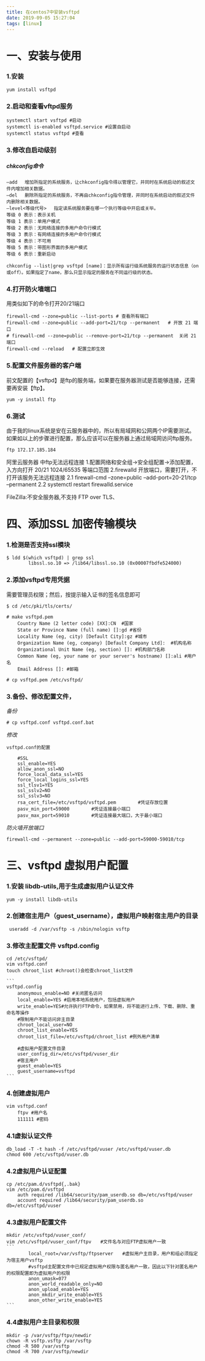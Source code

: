 ```yaml
---
title: 在centos7中安装vsftpd
date: 2019-09-05 15:27:04
tags: [linux]
---
```


# 一、安装与使用


### 1.安装
```
yum install vsftpd
```

### 2.启动和查看vftpd服务

```
systemctl start vsftpd #启动
systemctl is-enabled vsftpd.service #设置自启动
systemctl status vsftpd #查看
```

### 3.修改自启动级别

##### chkconfig命令
```
–add 　增加所指定的系统服务，让chkconfig指令得以管理它，并同时在系统启动的叙述文件内增加相关数据。
–del 　删除所指定的系统服务，不再由chkconfig指令管理，并同时在系统启动的叙述文件内删除相关数据。
–level<等级代号> 　指定读系统服务要在哪一个执行等级中开启或关毕。
等级 0 表示：表示关机
等级 1 表示：单用户模式
等级 2 表示：无网络连接的多用户命令行模式
等级 3 表示：有网络连接的多用户命令行模式
等级 4 表示：不可用
等级 5 表示：带图形界面的多用户模式
等级 6 表示：重新启动

chkconfig --list|grep vsftpd [name]：显示所有运行级系统服务的运行状态信息（on或off）。如果指定了name，那么只显示指定的服务在不同运行级的状态。
```
 

### 4.打开防火墙端口

用类似如下的命令打开20/21端口

```
firewall-cmd --zone=public --list-ports # 查看所有端口
firewall-cmd --zone=public --add-port=21/tcp --permanent   # 开放 21 端口
# firewall-cmd --zone=public --remove-port=21/tcp --permanent  关闭 21 端口
firewall-cmd --reload   # 配置立即生效
```

 


### 5.配置文件服务器的客户端

前文配置的【vsftpd】是ftp的服务端，如果要在服务器测试是否能够连接，还需要再安装【ftp】。

```
yum -y install ftp
```

### 6.测试
由于我的linux系统是安在云服务器中的，所以有局域网和公网两个IP需要测试。如果如以上的步骤进行配置，那么应该可以在服务器上通过局域网访问ftp服务。

```
ftp 172.17.185.184
```


阿里云服务器 中ftp无法远程连接
1.配置网络和安全组->安全组配置->添加配置，入方向打开 20/21 1024/65535 等端口范围
2.firewalld 开放端口，需要打开，不打开该服务无法远程连接
2.1 firewall-cmd –zone=public –add-port=20-21/tcp –permanent
2.2 systemctl restart firewalld.service 

FileZilla:不安全服务器,不支持 FTP over TLS、

# 四、添加SSL 加密传输模块


### 1.检测是否支持ssl模块
```
$ ldd $(which vsftpd) | grep ssl
		libssl.so.10 => /lib64/libssl.so.10 (0x00007fbdfe524000)
```
	
### 2.添加vsftpd专用凭据

需要管理员权限；然后，按提示输入证书的签名信息即可

```
$ cd /etc/pki/tls/certs/

# make vsftpd.pem
	Country Name (2 letter code) [XX]:CN  #国家
	State or Province Name (full name) []:gd #省份
	Locality Name (eg, city) [Default City]:gz #城市
	Organization Name (eg, company) [Default Company Ltd]:  #机构名称
	Organizational Unit Name (eg, section) []: #机构部门名称
	Common Name (eg, your name or your server's hostname) []:ali #用户名
	Email Address []: #邮箱

# cp vsftpd.pem /etc/vsftpd/
```




### 3.备份、修改配置文件，

*备份*
```
# cp vsftpd.conf vsftpd.conf.bat 
```

*修改*
```
vsftpd.conf的配置

	#SSL
	ssl_enable=YES
	allow_anon_ssl=NO
	force_local_data_ssl=YES
	force_local_logins_ssl=YES
	ssl_tlsv1=YES
	ssl_sslv2=NO
	ssl_sslv3=NO
	rsa_cert_file=/etc/vsftpd/vsftpd.pem        #凭证存放位置
	pasv_min_port=59000        #凭证连接最小端口
	pasv_max_port=59010        #凭证连接最大端口，大于最小端口
```
*防火墙开放端口*	

```
firewall-cmd --permanent --zone=public --add-port=59000-59010/tcp
```


# 三、vsftpd 虚拟用户配置	

 

### 1.安装 libdb-utils,用于生成虚拟用户认证文件

```
yum -y install libdb-utils 
```

### 2.创建宿主用户（guest_username），虚拟用户映射宿主用户的目录

```
 useradd -d /var/vsftp -s /sbin/nologin vsftp
```

### 3.修改主配置文件 vsftpd.config


	cd /etc/vsftpd/
	vim vsftpd.conf
	touch chroot_list #chroot()会检查chroot_list文件

	```
	vsftpd.config
		anonymous_enable=NO #关闭匿名访问
		local_enable=YES #启用本地系统用户，包括虚拟用户
		write_enable=YES#允许执行FTP命令，如果禁用，将不能进行上传、下载、删除、重命名等操作
		#限制用户不能访问非主目录
		chroot_local_user=NO 
		chroot_list_enable=YES
		chroot_list_file=/etc/vsftpd/chroot_list #例外用户清单
		
		#虚拟用户配置文件目录
		user_config_dir=/etc/vsftpd/vuser_dir
		#宿主用户
		guest_enable=YES
		guest_username=vsftpd
	```

### 4.创建虚拟用户

```
vim vsftpd.conf
	ftpv #用户名
	111111 #密码
```

### 4.1虚拟认证文件
```
db_load -T -t hash -f /etc/vsftpd/vuser /etc/vsftpd/vuser.db
chmod 600 /etc/vsftpd/vuser.db
```

### 4.2虚拟用户认证配置
```
cp /etc/pam.d/vsftpd{,.bak}
vim /etc/pam.d/vsftpd
	auth required /lib64/security/pam_userdb.so db=/etc/vsftpd/vuser
	account required /lib64/security/pam_userdb.so db=/etc/vsftpd/vuser
```

### 4.3虚拟用户配置文件

	mkdir /etc/vsftpd/vuser_conf/
	vim /etc/vsftpd/vuser_conf/ftpv　　#文件名与对应FTP虚拟用户一致
	```
			local_root=/var/vsftp/ftpserver　　#虚拟用户主目录，用户和组必须指定为宿主用户vsftp
			#vsftpd主配置文件中已规定虚拟用户权限与匿名用户一致，因此以下针对匿名用户的权限配置即为虚拟用户的权限 
			anon_umask=077 
			anon_world_readable_only=NO
			anon_upload_enable=YES
			anon_mkdir_write_enable=YES
			anon_other_write_enable=YES
	```

### 4.4虚拟用户主目录和权限
```
mkdir -p /var/vsftp/ftpv/newdir
chown -R vsftp.vsftp /var/vsftp
chmod -R 500 /var/vsftp
chmod -R 700 /var/vsftp/newdir
```
